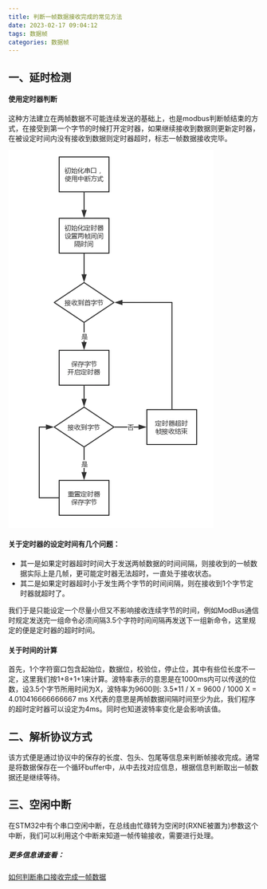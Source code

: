 ```yaml
---
title: 判断一帧数据接收完成的常见方法
date: 2023-02-17 09:04:12
tags: 数据帧
categories: 数据帧
---
```


## 一、延时检测

#### 使用定时器判断

这种方法建立在两帧数据不可能连续发送的基础上，也是modbus判断帧结束的方式，在接受到第一个字节的时候打开定时器，如果继续接收到数据则更新定时器，在被设定时间内没有接收到数据则定时器超时，标志一帧数据接收完毕。

![定时器帧数据判断逻辑框图](../images/定时器帧数据判断逻辑框图.png)

#### 关于定时器的设定时间有几个问题：

- 其一是如果定时器超时时间大于发送两帧数据的时间间隔，则接收到的一帧数据实际上是几帧，更可能定时器无法超时，一直处于接收状态。
- 其二是如果定时器超时小于发生两个字节的时间间隔，则在接收到1个字节定时器就超时了。

我们于是只能设定一个尽量小但又不影响接收连续字节的时间，例如ModBus通信时规定发送完一组命令必须间隔3.5个字符时间间隔再发送下一组新命令，这里规定的便是定时器的超时时间。

#### 关于时间的计算

首先，1个字符窗口包含起始位，数据位，校验位，停止位，其中有些位长度不一定，这里我们按1+8+1+1来计算。波特率表示的意思是在1000ms内可以传送的位数，设3.5个字节所用时间为X，波特率为9600则:
 3.5*11 / X  = 9600 / 1000
 X = 4.010416666666667 ms
 X代表的意思是两帧数据间隔时间至少为此，我们程序的超时定时器可以设定为4ms。同时也知道波特率变化是会影响该值。



## 二、解析协议方式

该方式便是通过协议中的保存的长度、包头、包尾等信息来判断帧接收完成。通常是将数据保存在一个循环buffer中，从中去找对应信息，根据信息判断取出一帧数据还是继续等待。



## 三、空闲中断

在STM32中有个串口空闲中断，在总线由忙碌转为空闲时(RXNE被置为)参数这个中断，我们可以利用这个中断来知道一帧传输接收，需要进行处理。



##### 更多信息请查看：

[如何判断串口接收完成一帧数据](https://www.jianshu.com/p/bb0ab9a58eff#:~:text=%E5%A6%82%E4%BD%95%E5%88%A4%E6%96%AD%E4%B8%B2%E5%8F%A3%E6%8E%A5%E6%94%B6%E5%AE%8C%E6%88%90%E4%B8%80%E5%B8%A7%E6%95%B0%E6%8D%AE%201%201%20%E4%BD%BF%E7%94%A8%E5%AE%9A%E6%97%B6%E5%99%A8%E5%88%A4%E6%96%AD%20%E8%BF%99%E7%A7%8D%E6%96%B9%E5%BC%8F%E5%BB%BA%E7%AB%8B%E5%9C%A8%E4%B8%A4%E5%B8%A7%E6%95%B0%E6%8D%AE%E4%B8%8D%E5%8F%AF%E8%83%BD%E8%BF%9E%E7%BB%AD%E5%8F%91%E9%80%81%E7%9A%84%E5%9F%BA%E7%A1%80%E4%B8%8A%EF%BC%8C%E4%B9%9F%E6%98%AFmodbus%E5%88%A4%E6%96%AD%E5%B8%A7%E7%BB%93%E6%9D%9F%E7%9A%84%E6%96%B9%E5%BC%8F%EF%BC%8C%E5%9C%A8%E6%8E%A5%E6%94%B6%E5%88%B0%E7%AC%AC%E4%B8%80%E4%B8%AA%E5%AD%97%E8%8A%82%E7%9A%84%E6%97%B6%E5%80%99%E6%89%93%E5%BC%80%E5%AE%9A%E6%97%B6%E5%99%A8%EF%BC%8C%E5%A6%82%E6%9E%9C%E7%BB%A7%E7%BB%AD%E6%8E%A5%E6%94%B6%E5%88%B0%E6%95%B0%E6%8D%AE%E5%88%99%E6%9B%B4%E6%96%B0%E5%AE%9A%E6%97%B6%E5%99%A8%EF%BC%8C%E5%9C%A8%E8%A2%AB%E8%AE%BE%E5%AE%9A%E6%97%B6%E9%97%B4%E5%86%85%E6%B2%A1%E6%9C%89%E6%8E%A5%E6%94%B6%E5%88%B0%E6%95%B0%E6%8D%AE%E5%88%99%E5%AE%9A%E6%97%B6%E5%99%A8%E8%B6%85%E6%97%B6%E3%80%82%20enter%20image%20description,%E9%80%9A%E5%B8%B8%E6%98%AF%E5%B0%86%E6%95%B0%E6%8D%AE%E4%BF%9D%E5%AD%98%E5%9C%A8%E4%B8%80%E4%B8%AA%E5%BE%AA%E7%8E%AFbuffer%E4%B8%AD%EF%BC%8C%E4%BB%8E%E4%B8%AD%E5%8E%BB%E6%89%BE%E5%AF%B9%E5%BA%94%E4%BF%A1%E6%81%AF%EF%BC%8C%E6%A0%B9%E6%8D%AE%E4%BF%A1%E6%81%AF%E5%88%A4%E6%96%AD%E5%8F%96%E5%87%BA%E4%B8%80%E5%B8%A7%E6%95%B0%E6%8D%AE%E8%BF%98%E6%98%AF%E7%BB%A7%E7%BB%AD%E7%AD%89%E5%BE%85%E3%80%82%203%203%20%E7%A9%BA%E9%97%B2%E4%B8%AD%E6%96%AD%20%E5%9C%A8STM32%E4%B8%AD%E6%9C%89%E4%B8%AA%E4%B8%B2%E5%8F%A3%E7%A9%BA%E9%97%B2%E4%B8%AD%E6%96%AD%EF%BC%8C%E5%9C%A8%E6%80%BB%E7%BA%BF%E7%94%B1%E5%BF%99%E7%A2%8C%E8%BD%AC%E4%B8%BA%E7%A9%BA%E9%97%B2%E6%97%B6%20%28RXNE%E8%A2%AB%E7%BD%AE%E4%B8%BA%29%E5%8F%82%E6%95%B0%E8%BF%99%E4%B8%AA%E4%B8%AD%E6%96%AD%EF%BC%8C%E6%88%91%E4%BB%AC%E5%8F%AF%E4%BB%A5%E5%88%A9%E7%94%A8%E8%BF%99%E4%B8%AA%E4%B8%AD%E6%96%AD%E6%9D%A5%E7%9F%A5%E9%81%93%E4%B8%80%E5%B8%A7%E4%BC%A0%E8%BE%93%E6%8E%A5%E6%94%B6%EF%BC%8C%E9%9C%80%E8%A6%81%E8%BF%9B%E8%A1%8C%E5%A4%84%E7%90%86%E3%80%82%20%E4%B8%8B%E9%9D%A2%E6%98%AFSMT32L151%E7%9A%84%E7%A4%BA%E4%BE%8B%E4%BB%A3%E7%A0%81%EF%BC%8C%E9%A6%96%E5%85%88%E5%9C%A8%E4%B8%B2%E5%8F%A3%E5%88%9D%E5%A7%8B%E5%8C%96%E6%97%B6%EF%BC%8C%E4%B9%9F%E4%BD%BF%E8%83%BD%E7%A9%BA%E9%97%B2%E4%B8%AD%E6%96%AD%20)
